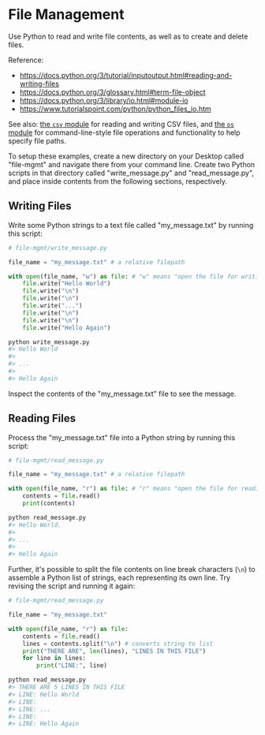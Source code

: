 # File Management

Use Python to read and write file contents, as well as to create and delete files.

Reference:

 + https://docs.python.org/3/tutorial/inputoutput.html#reading-and-writing-files
 + https://docs.python.org/3/glossary.html#term-file-object
 + https://docs.python.org/3/library/io.html#module-io
 + https://www.tutorialspoint.com/python/python_files_io.htm

See also: [the `csv` module](modules/csv.md) for reading and writing CSV files, and [the `os` module](modules/os.md) for command-line-style file operations and functionality to help specify file paths.

To setup these examples, create a new directory on your Desktop called "file-mgmt" and navigate there from your command line. Create two Python scripts in that directory called "write_message.py" and "read_message.py", and place inside contents from the following sections, respectively.

## Writing Files

Write some Python strings to a text file called "my_message.txt" by running this script:

```python
# file-mgmt/write_message.py

file_name = "my_message.txt" # a relative filepath

with open(file_name, "w") as file: # "w" means "open the file for writing"
    file.write("Hello World")
    file.write("\n")
    file.write("\n")
    file.write("...")
    file.write("\n")
    file.write("\n")
    file.write("Hello Again")
```

```sh
python write_message.py
#> Hello World
#>
#> ...
#>
#> Hello Again
```

Inspect the contents of the "my_message.txt" file to see the message.

## Reading Files

Process the "my_message.txt" file into a Python string by running this script:

```python
# file-mgmt/read_message.py

file_name = "my_message.txt" # a relative filepath

with open(file_name, "r") as file: # "r" means "open the file for reading"
    contents = file.read()
    print(contents)
```

```sh
python read_message.py
#> Hello World.
#>
#> ...
#>
#> Hello Again
```

Further, it's possible to split the file contents on line break characters (`\n`) to assemble a Python list of strings, each representing its own line. Try revising the script and running it again:

```python
# file-mgmt/read_message.py

file_name = "my_message.txt"

with open(file_name, "r") as file:
    contents = file.read()
    lines = contents.split("\n") # converts string to list
    print("THERE ARE", len(lines), "LINES IN THIS FILE")
    for line in lines:
        print("LINE:", line)
```

```sh
python read_message.py
#> THERE ARE 5 LINES IN THIS FILE
#> LINE: Hello World
#> LINE:
#> LINE: ...
#> LINE:
#> LINE: Hello Again
```
